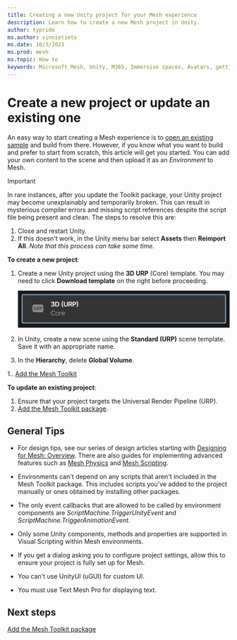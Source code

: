 ```yaml
---
title: Creating a new Unity project for your Mesh experience
description: Learn how to create a new Mesh project in Unity.
author: typride
ms.author: vinnietieto
ms.date: 10/3/2023
ms.prod: mesh
ms.topic: How to
keywords: Microsoft Mesh, Unity, M365, Immersive spaces, Avatars, getting started, documentation, features
---
```


# Create a new project or update an existing one

An easy way to start creating a Mesh experience is to [open an existing sample](../getting-started/choose-your-journey.md) and build from there. However, if you know what you want to build and prefer to start from scratch, this article will get you started. You can add your own content to the scene and then upload it as an *Environment* to Mesh.

> [!IMPORTANT]
> In rare instances, after you update the Toolkit package, your Unity project may become unexplainably and temporarily broken. This can result in mysterious compiler errors and missing script references despite the script file being present and clean. The steps to resolve this are:
> 1. Close and restart Unity.
> 1. If this doesn't work, in the Unity menu bar select **Assets** then **Reimport All**. *Note that this process can take some time.*

**To create a new project**:

1. Create a new Unity project using the **3D URP** (Core) template.  You may need to click **Download template** on the right before proceeding.

    ![A screenshot of the 3D URP Core template option when you create a new Unity project.](../../media/get-started-developing-mesh/image008.png)

1. In Unity, create a new scene using the **Standard (URP)** scene
    template. Save it with an appropriate name.

1. In the **Hierarchy**, delete **Global Volume**.

1.. [Add the Mesh Toolkit](../build-your-basic-environment/add-the-mesh-toolkit-package.md)


**To update an existing project**:

1. Ensure that your project targets the Universal Render Pipeline (URP).
1. [Add the Mesh Toolkit package](add-the-mesh-toolkit-package.md).

## General Tips

- For design tips, see our series of design articles starting with [Designing for Mesh: Overview](../../Create/design/overview.md). There are also guides for implementing advanced features such as [Mesh Physics](../../Create/enhance-your-environment/physics-interactions.md) and [Mesh Scripting](../../Create/script-your-scene-logic/mesh-scripting-overview.md).

- Environments can't depend on any scripts that aren't included in the Mesh Toolkit package. This includes scripts you've added to the project manually or ones obtained by installing other packages.

- The only event callbacks that are allowed to be called by environment components are _ScriptMachine.TriggerUnityEvent_ and _ScriptMachine.TriggerAnimationEvent_.

- Only some Unity components, methods and properties are supported in Visual Scripting within Mesh environments.

- If you get a dialog asking you to configure project settings, allow this to ensure your project is fully set up for Mesh.

- You can't use UnityUI (uGUI) for custom UI.

- You must use Text Mesh Pro for displaying text.

## Next steps

[Add the Mesh Toolkit package](add-the-mesh-toolkit-package.md)

